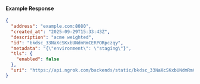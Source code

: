 <!-- Code generated for API Clients. DO NOT EDIT. -->

#### Example Response

```json
{
  "address": "example.com:8080",
  "created_at": "2025-09-29T15:33:43Z",
  "description": "acme weighted",
  "id": "bkdsc_33NaXcSKxbUNdmRmCERPORpczqy",
  "metadata": "{\"environment\": \"staging\"}",
  "tls": {
    "enabled": false
  },
  "uri": "https://api.ngrok.com/backends/static/bkdsc_33NaXcSKxbUNdmRmCERPORpczqy"
}
```
